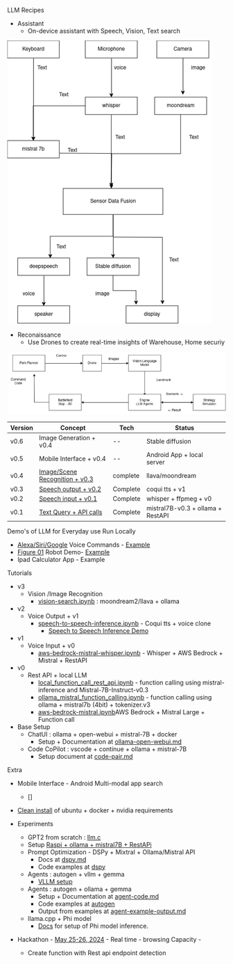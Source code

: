 LLM Recipes

- Assistant
    - On-device assistant with Speech, Vision, Text search
 

!["Multi-modal On-device"](docs/images/on-device.drawio.png "Multi-modal On-device") 

- Reconaissance
    - Use Drones to create real-time insights of Warehouse, Home securiy

!["Reconassiance"](python/reconaissance/reconaissance.drawio.png "Reconaissance")

| Version |Concept | Tech | Status |
|---|---|---|---|
|v0.6| Image Generation + v0.4 | -- | Stable diffusion | 
|v0.5| Mobile Interface + v0.4 | -- | Android App + local server | 
|v0.4| [Image/Scene Recognition + v0.3](python/reconaissance/reconaissance.py) | complete | llava/moondream | 
|v0.3| [Speech output + v0.2](python/assistant/speech-to-speech-inference.py) | Complete | coqui tts + v1 | 
|v0.2| [Speech input + v0.1](python/assistant/voice_api_interface.py) | Complete | whisper + ffpmeg + v0 |
|v0.1| [Text Query + API calls](python/assistant/api_interface.py)| Complete | mistral7B-v0.3 + ollama + RestAPI| 


Demo's of LLM for Everyday use Run Locally

- [Alexa/Siri/Google](https://www.youtube.com/watch?v=UqS3NxJ2L_I) Voice Commands - [Example](assistant/speech-to-speech-inference.ipynb)
- [Figure 01](https://www.youtube.com/watch?v=Sq1QZB5baNw) Robot Demo- [Example](assistant/assitant-tutorial.ipynb)
- Ipad Calculator App - Example


Tutorials
- v3
    - Vision /Image Recognition
        - [vision-search.ipynb](tutorials/vision/vision-search.ipynb) : moondream2/llava + ollama
- v2
    - Voice Output + v1
        - [speech-to-speech-inference.ipynb](assistant/speech-to-speech-inference.ipynb) - Coqui tts + voice clone
            - [Speech to Speech Inference Demo](docs/demo-speech-to-speech-inference.md)
- v1
    - Voice Input + v0
        - [aws-bedrock-mistral-whisper.ipynb](tutorials/mistral/aws-bedrock-mistral-whisper.ipynb) - Whisper + AWS Bedrock + Mistral + RestAPI
- v0
    - Rest API + local LLM  
        - [local_function_call_rest_api.ipynb](tutorials/mistral/local_function_call_rest_api.ipynb) - function calling using mistral-inference and Mistral-7B-Instruct-v0.3
        - [ollama_mistral_function_calling.ipynb](tutorials/mistral/ollama_mistral_function_calling.ipynb) - function calling using ollama + mistral7b (4bit) + tokenizer.v3
        - [aws-bedrock-mistral.ipynb](tutorials/mistral/aws-bedrock-mistral.ipynb)AWS Bedrock + Mistral Large + Function call
- Base Setup
    - ChatUI  : ollama + open-webui + mistral-7B + docker
        - Setup + Documentation at [ollama-open-webui.md](docs/ollama-open-webui.md)
    - Code CoPilot : vscode + continue + ollama + mistral-7B
        - Setup document at [code-pair.md](docs/code-pair.md)

Extra 
 - Mobile Interface - Android Multi-modal app search
    - []
 - [Clean install](docs/clean-ubuntu-setup.md) of ubuntu + docker + nvidia requirements
 - Experiments
    - GPT2 from scratch : [llm.c](https://github.com/karpathy/llm.c/discussions/481) 
    - Setup [Raspi + ollama + mistral7B + RestAPi](tutorials/raspi/README.md)
    - Prompt Optimization - DSPy + Mixtral + Ollama/Mistral API
        - Docs at [dspy.md](docs/dspy.md)
        - Code examples at [dspy](tutorials/dspy)
    - Agents : autogen + vllm + gemma
        - [VLLM setup](docs/vllm.md) 
    - Agents : autogen + ollama + gemma
        - Setup + Documentation at [agent-code.md](docs/2024/agent-code.md) 
        - Code examples at [autogen](tutorials/autogen)
        - Output from examples at [agent-example-output.md](docs/2024/agent-example-output.md)
    - llama.cpp +  Phi model
        - [Docs](docs/llama-cpp.md) for setup of Phi model inference. 

- Hackathon - [May 25-26, 2024](docs/2024/hackathon-may-2024.md) - Real time - browsing Capacity  - 
    -   Create function with Rest api endpoint detection 

